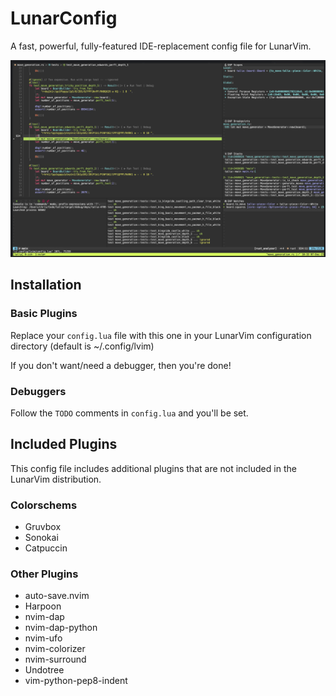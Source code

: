 # LunarConfig
A fast, powerful, fully-featured IDE-replacement config file for LunarVim.

![alt text](https://github.com/chrisfishbob/LunarConfig/blob/main/lunar_config_screenshot.png?raw=true)

## Installation
### Basic Plugins
Replace your `config.lua` file with this one in your LunarVim configuration directory (default is ~/.config/lvim)

If you don't want/need a debugger, then you're done! 

### Debuggers
Follow the `TODO` comments in `config.lua` and you'll be set.

## Included Plugins
This config file includes additional plugins that are not included in the LunarVim distribution.

### Colorschems
* Gruvbox
* Sonokai
* Catpuccin

### Other Plugins
* auto-save.nvim
* Harpoon
* nvim-dap
* nvim-dap-python
* nvim-ufo
* nvim-colorizer
* nvim-surround
* Undotree
* vim-python-pep8-indent
